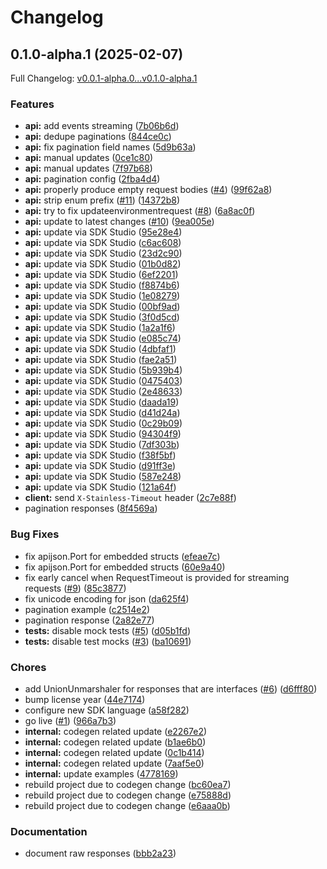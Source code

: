 # Changelog

## 0.1.0-alpha.1 (2025-02-07)

Full Changelog: [v0.0.1-alpha.0...v0.1.0-alpha.1](https://github.com/gitpod-io/flex-sdk-go/compare/v0.0.1-alpha.0...v0.1.0-alpha.1)

### Features

* **api:** add events streaming ([7b06b6d](https://github.com/gitpod-io/flex-sdk-go/commit/7b06b6d80655159603946e90bdd2a7f290aae1a9))
* **api:** dedupe paginations ([844ce0c](https://github.com/gitpod-io/flex-sdk-go/commit/844ce0c0a6346e2bc09c1ca0774218853a42ed7a))
* **api:** fix pagination field names ([5d9b63a](https://github.com/gitpod-io/flex-sdk-go/commit/5d9b63a349e96e0d7d6c40907aa6dd5a16e5f1b9))
* **api:** manual updates ([0ce1c80](https://github.com/gitpod-io/flex-sdk-go/commit/0ce1c80121b3c57f64e090f6e8f6d38511f0e6fc))
* **api:** manual updates ([7f97b68](https://github.com/gitpod-io/flex-sdk-go/commit/7f97b68a42fb25dbd4814de7dae16a856df491b9))
* **api:** pagination config ([2fba4d4](https://github.com/gitpod-io/flex-sdk-go/commit/2fba4d49efb2157186289a03bd937f391867470e))
* **api:** properly produce empty request bodies ([#4](https://github.com/gitpod-io/flex-sdk-go/issues/4)) ([99f62a8](https://github.com/gitpod-io/flex-sdk-go/commit/99f62a8c92c6591b8bea5c17e0360f62a1f9254e))
* **api:** strip enum prefix ([#11](https://github.com/gitpod-io/flex-sdk-go/issues/11)) ([14372b8](https://github.com/gitpod-io/flex-sdk-go/commit/14372b8a15aeac0128174c55be895a936c6620b4))
* **api:** try to fix updateenvironmentrequest ([#8](https://github.com/gitpod-io/flex-sdk-go/issues/8)) ([6a8ac0f](https://github.com/gitpod-io/flex-sdk-go/commit/6a8ac0f0c043c86f0d39fa1a38075f7770123d36))
* **api:** update to latest changes ([#10](https://github.com/gitpod-io/flex-sdk-go/issues/10)) ([9ea005e](https://github.com/gitpod-io/flex-sdk-go/commit/9ea005e0c22967d6f1d22859b39b070e70a6db54))
* **api:** update via SDK Studio ([95e28e4](https://github.com/gitpod-io/flex-sdk-go/commit/95e28e4046adbdac2368d83afb7293183c4feb05))
* **api:** update via SDK Studio ([c6ac608](https://github.com/gitpod-io/flex-sdk-go/commit/c6ac60843e1d9ac02d5d0641352eb942f7d6b3a9))
* **api:** update via SDK Studio ([23d2c90](https://github.com/gitpod-io/flex-sdk-go/commit/23d2c90c4890948732515b629d5a3e85c032cd3a))
* **api:** update via SDK Studio ([01b0d82](https://github.com/gitpod-io/flex-sdk-go/commit/01b0d82e4f08d5488610192804219ce17575efec))
* **api:** update via SDK Studio ([6ef2201](https://github.com/gitpod-io/flex-sdk-go/commit/6ef220173096a1ff89c4ee833e9cfd8562e4a126))
* **api:** update via SDK Studio ([f8874b6](https://github.com/gitpod-io/flex-sdk-go/commit/f8874b60e449349dac91dcce5776df76e34402f5))
* **api:** update via SDK Studio ([1e08279](https://github.com/gitpod-io/flex-sdk-go/commit/1e0827902b909fa3897368d6a7108c1064d588ad))
* **api:** update via SDK Studio ([00bf9ad](https://github.com/gitpod-io/flex-sdk-go/commit/00bf9ad9b89dc7eaa39f6a61215c7047498339da))
* **api:** update via SDK Studio ([3f0d5cd](https://github.com/gitpod-io/flex-sdk-go/commit/3f0d5cd57af9f17286f2e8a0b0104b4254cb6204))
* **api:** update via SDK Studio ([1a2a1f6](https://github.com/gitpod-io/flex-sdk-go/commit/1a2a1f66c8491d894fd5ebe0d2b8652448937ae6))
* **api:** update via SDK Studio ([e085c74](https://github.com/gitpod-io/flex-sdk-go/commit/e085c7455cb169e7433100b070f570331cdc29bf))
* **api:** update via SDK Studio ([4dbfaf1](https://github.com/gitpod-io/flex-sdk-go/commit/4dbfaf1c5982af8e68599a6cb42fcd7625dd4027))
* **api:** update via SDK Studio ([fae2a51](https://github.com/gitpod-io/flex-sdk-go/commit/fae2a514edf4816e2cc927e236e8febe5392e47c))
* **api:** update via SDK Studio ([5b939b4](https://github.com/gitpod-io/flex-sdk-go/commit/5b939b47cb7e63ea96192c1dba7b68ccb66dc330))
* **api:** update via SDK Studio ([0475403](https://github.com/gitpod-io/flex-sdk-go/commit/04754035486a77cd93411f113a69f69cf208f128))
* **api:** update via SDK Studio ([2e48633](https://github.com/gitpod-io/flex-sdk-go/commit/2e4863370ac6829882755e5d2c7a91c818136a42))
* **api:** update via SDK Studio ([daada19](https://github.com/gitpod-io/flex-sdk-go/commit/daada19224feef8c8198d46982c5cad59cb135a4))
* **api:** update via SDK Studio ([d41d24a](https://github.com/gitpod-io/flex-sdk-go/commit/d41d24ad6b1f5081cd12faf48be9e25b90bdb71c))
* **api:** update via SDK Studio ([0c29b09](https://github.com/gitpod-io/flex-sdk-go/commit/0c29b09e2219a5dec7b468d387fa1479adb2682f))
* **api:** update via SDK Studio ([94304f9](https://github.com/gitpod-io/flex-sdk-go/commit/94304f9e90884f325779b6592f9b58b9e5dd6584))
* **api:** update via SDK Studio ([7df303b](https://github.com/gitpod-io/flex-sdk-go/commit/7df303b41eb2bee5cdeab7155f0d3291ce6c6869))
* **api:** update via SDK Studio ([f38f5bf](https://github.com/gitpod-io/flex-sdk-go/commit/f38f5bfe96b6c0d760f35c24fe31faf20010ea71))
* **api:** update via SDK Studio ([d91ff3e](https://github.com/gitpod-io/flex-sdk-go/commit/d91ff3e8b5d2003abc1032fbe1b7ca4460507fc0))
* **api:** update via SDK Studio ([587e248](https://github.com/gitpod-io/flex-sdk-go/commit/587e248f96871423b4385a75a98d11d5bbafaa81))
* **api:** update via SDK Studio ([121a64f](https://github.com/gitpod-io/flex-sdk-go/commit/121a64f139fc0fc3e29827fac48856ac6744d85b))
* **client:** send `X-Stainless-Timeout` header ([2c7e88f](https://github.com/gitpod-io/flex-sdk-go/commit/2c7e88f0c39b3958401849e2d6c0e1dc753f6877))
* pagination responses ([8f4569a](https://github.com/gitpod-io/flex-sdk-go/commit/8f4569a96b08e814164884475ea69864ecc4e610))


### Bug Fixes

* fix apijson.Port for embedded structs ([efeae7c](https://github.com/gitpod-io/flex-sdk-go/commit/efeae7c812d04cc957c3305a7447b58306119c7c))
* fix apijson.Port for embedded structs ([60e9a40](https://github.com/gitpod-io/flex-sdk-go/commit/60e9a40244a5f77f899e693c646b59f030f00557))
* fix early cancel when RequestTimeout is provided for streaming requests ([#9](https://github.com/gitpod-io/flex-sdk-go/issues/9)) ([85c3877](https://github.com/gitpod-io/flex-sdk-go/commit/85c3877513d216815d84fd69e8ad77de7497d1a0))
* fix unicode encoding for json ([da625f4](https://github.com/gitpod-io/flex-sdk-go/commit/da625f44e263be3dd03385efae9ff3392b346cc4))
* pagination example ([c2514e2](https://github.com/gitpod-io/flex-sdk-go/commit/c2514e25269e4662709dfb997b3b66077569c8fe))
* pagination response ([2a82e77](https://github.com/gitpod-io/flex-sdk-go/commit/2a82e775066fd42201e8481a8ad46e40f77212ac))
* **tests:** disable mock tests ([#5](https://github.com/gitpod-io/flex-sdk-go/issues/5)) ([d05b1fd](https://github.com/gitpod-io/flex-sdk-go/commit/d05b1fd4a3df4b467f9b170006d28c64e4ac9c75))
* **tests:** disable test mocks ([#3](https://github.com/gitpod-io/flex-sdk-go/issues/3)) ([ba10691](https://github.com/gitpod-io/flex-sdk-go/commit/ba10691f2b65fcbdc7407065a13493c6b6dbe4e2))


### Chores

* add UnionUnmarshaler for responses that are interfaces ([#6](https://github.com/gitpod-io/flex-sdk-go/issues/6)) ([d6fff80](https://github.com/gitpod-io/flex-sdk-go/commit/d6fff8045ed918f66fbb7889a654fb332c46a77a))
* bump license year ([44e7174](https://github.com/gitpod-io/flex-sdk-go/commit/44e717413ceb1d122ae94aff35077a710fc0f020))
* configure new SDK language ([a58f282](https://github.com/gitpod-io/flex-sdk-go/commit/a58f2822fc2d2f91517bd78b4c73e4d8bfef6adc))
* go live ([#1](https://github.com/gitpod-io/flex-sdk-go/issues/1)) ([966a7b3](https://github.com/gitpod-io/flex-sdk-go/commit/966a7b3d20e4ff7c98df72443859991a843aa8c1))
* **internal:** codegen related update ([e2267e2](https://github.com/gitpod-io/flex-sdk-go/commit/e2267e2a1e4508201c11d3141e6a4f9a54bc791a))
* **internal:** codegen related update ([b1ae6b0](https://github.com/gitpod-io/flex-sdk-go/commit/b1ae6b0b7dfb7ec14e3cb599728b081576790777))
* **internal:** codegen related update ([0c1b414](https://github.com/gitpod-io/flex-sdk-go/commit/0c1b4143dc7788efec18e3d35f4bbc65114aac5e))
* **internal:** codegen related update ([7aaf5e0](https://github.com/gitpod-io/flex-sdk-go/commit/7aaf5e0f9f94e64a35f0af3fdd20f34262f3e37c))
* **internal:** update examples ([4778169](https://github.com/gitpod-io/flex-sdk-go/commit/4778169765fb1b912e66de33ddd1db2cd85e4018))
* rebuild project due to codegen change ([bc60ea7](https://github.com/gitpod-io/flex-sdk-go/commit/bc60ea747051741bde334b8caa4c6c2e5f66c734))
* rebuild project due to codegen change ([e75888d](https://github.com/gitpod-io/flex-sdk-go/commit/e75888d3ffbbf647c42bf34c62853ec50088d2f7))
* rebuild project due to codegen change ([e6aaa0b](https://github.com/gitpod-io/flex-sdk-go/commit/e6aaa0bf1f9ecbd7ead59a8fe881ad31398117b2))


### Documentation

* document raw responses ([bbb2a23](https://github.com/gitpod-io/flex-sdk-go/commit/bbb2a2347f1ad8bbcd219ea10390bb0d1eb70087))
